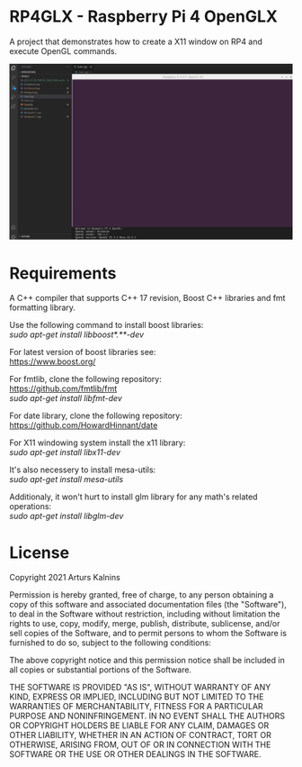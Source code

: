 # RP4GLX - Raspberry Pi 4 OpenGLX
A project that demonstrates how to create a X11 window on RP4 and execute OpenGL commands.

![Alt text](Screenshot.png?raw=true "Title")

# Requirements
A C++ compiler that supports C++ 17 revision, Boost C++ libraries and fmt formatting library.

Use the following command to install boost libraries:<br/>
_sudo apt-get install libboost*.**-dev_

For latest version of boost libraries see:<br/>
https://www.boost.org/

For fmtlib, clone the following repository:<br/>
https://github.com/fmtlib/fmt<br/>
_sudo apt-get install libfmt-dev_

For date library, clone the following repository:<br/>
https://github.com/HowardHinnant/date

For X11 windowing system install the x11 library:<br/>
_sudo apt-get install libx11-dev_

It's also necessery to install mesa-utils:<br/>
_sudo apt-get install mesa-utils_

Additionaly, it won't hurt to install glm library for any math's related operations:<br/>
_sudo apt-get install libglm-dev_

# License
Copyright 2021 Arturs Kalnins

Permission is hereby granted, free of charge, to any person obtaining a copy of this software and associated documentation files (the "Software"), to deal in the Software without restriction, including without limitation the rights to use, copy, modify, merge, publish, distribute, sublicense, and/or sell copies of the Software, and to permit persons to whom the Software is furnished to do so, subject to the following conditions:

The above copyright notice and this permission notice shall be included in all copies or substantial portions of the Software.

THE SOFTWARE IS PROVIDED "AS IS", WITHOUT WARRANTY OF ANY KIND, EXPRESS OR IMPLIED, INCLUDING BUT NOT LIMITED TO THE WARRANTIES OF MERCHANTABILITY, FITNESS FOR A PARTICULAR PURPOSE AND NONINFRINGEMENT. IN NO EVENT SHALL THE AUTHORS OR COPYRIGHT HOLDERS BE LIABLE FOR ANY CLAIM, DAMAGES OR OTHER LIABILITY, WHETHER IN AN ACTION OF CONTRACT, TORT OR OTHERWISE, ARISING FROM, OUT OF OR IN CONNECTION WITH THE SOFTWARE OR THE USE OR OTHER DEALINGS IN THE SOFTWARE.
